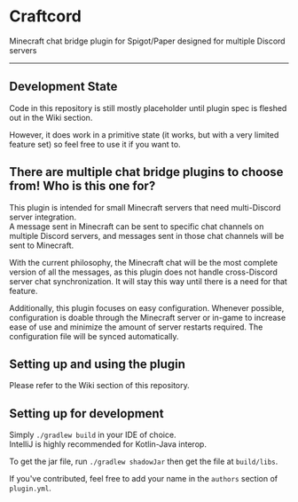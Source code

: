 # Craftcord

Minecraft chat bridge plugin for Spigot/Paper designed for multiple Discord servers

---

## Development State

Code in this repository is still mostly placeholder until plugin spec is fleshed out in the Wiki
section.

However, it does work in a primitive state (it works, but with a very limited feature set) so feel
free to use it if you want to.

## There are multiple chat bridge plugins to choose from! Who is this one for?

This plugin is intended for small Minecraft servers that need multi-Discord server integration.  
A message sent in Minecraft can be sent to specific chat channels on multiple Discord servers,
and messages sent in those chat channels will be sent to Minecraft.

With the current philosophy, the Minecraft chat will be the most complete version of all the
messages, as this plugin does not handle cross-Discord server chat synchronization. It will stay
this way until there is a need for that feature.

Additionally, this plugin focuses on easy configuration. Whenever possible, configuration is doable
through the Minecraft server or in-game to increase ease of use and minimize the amount of server
restarts required. The configuration file will be synced automatically.

## Setting up and using the plugin

Please refer to the Wiki section of this repository.

## Setting up for development

Simply `./gradlew build` in your IDE of choice.  
IntelliJ is highly recommended for Kotlin-Java interop.

To get the jar file, run `./gradlew shadowJar` then get the file at `build/libs`.

If you've contributed, feel free to add your name in the `authors` section of `plugin.yml`.